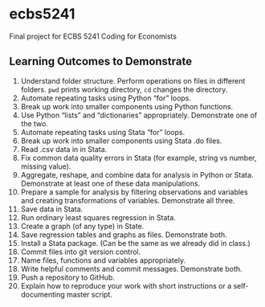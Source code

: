 # ecbs5241
Final project for ECBS 5241 Coding for Economists

## Learning Outcomes to Demonstrate
1. Understand folder structure. Perform operations on files in different folders.
`pwd` prints working directory, `cd` changes the directory. 
2. Automate repeating tasks using Python “for” loops.
3. Break up work into smaller components using Python functions.
4. Use Python “lists” and “dictionaries” appropriately. Demonstrate one of the two.
5. Automate repeating tasks using Stata “for” loops.
6. Break up work into smaller components using Stata .do files.
7. Read .csv data in in Stata.
8. Fix common data quality errors in Stata (for example, string vs number, missing value).
9. Aggregate, reshape, and combine data for analysis in Python or Stata. Demonstrate at least one of these data manipulations.
10. Prepare a sample for analysis by filtering observations and variables and creating transformations of variables. Demonstrate all three.
11. Save data in Stata.
12. Run ordinary least squares regression in Stata.
13. Create a graph (of any type) in State.
14. Save regression tables and graphs as files. Demonstrate both.
15. Install a Stata package. (Can be the same as we already did in class.)
16. Commit files into git version control.
17. Name files, functions and variables appropriately.
18. Write helpful comments and commit messages. Demonstrate both.
19. Push a repository to GitHub.
20. Explain how to reproduce your work with short instructions or a self-documenting master script.

